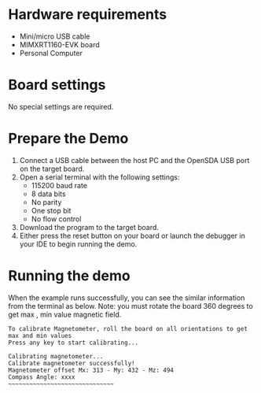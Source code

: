 Hardware requirements
=====================
- Mini/micro USB cable
- MIMXRT1160-EVK board
- Personal Computer

Board settings
============
No special settings are required.

Prepare the Demo
===============
1.  Connect a USB cable between the host PC and the OpenSDA USB port on the target board. 
2.  Open a serial terminal with the following settings:
    - 115200 baud rate
    - 8 data bits
    - No parity
    - One stop bit
    - No flow control
3.  Download the program to the target board.
4.  Either press the reset button on your board or launch the debugger in your IDE to begin running the demo.

Running the demo
===============
When the example runs successfully, you can see the similar information from the terminal as below.
Note: you must rotate the board 360 degrees to get max , min value magnetic field.

~~~~~~~~~~~~~~~~~~~~~~~~~~~~~~~
To calibrate Magnetometer, roll the board on all orientations to get max and min values
Press any key to start calibrating...

Calibrating magnetometer...
Calibrate magnetometer successfully!
Magnetometer offset Mx: 313 - My: 432 - Mz: 494
Compass Angle: xxxx
~~~~~~~~~~~~~~~~~~~~~~~~~~~~~~
